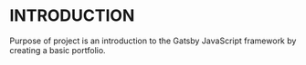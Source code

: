 # INTRODUCTION
Purpose of project is an introduction to the Gatsby JavaScript framework 
by creating a basic portfolio.